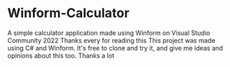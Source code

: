 # Winform-Calculator
A simple calculator application made using Winform on Visual Studio Community 2022
Thanks every for reading this
This project was made using C# and Winform.
It's free to clone and try it, and give me ideas and opinions about this too. Thanks a lot
